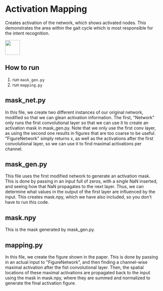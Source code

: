 # Activation Mapping
Creates activation of the network, which shows activated nodes. This demonstrates the area within the gait cycle which is most responsible for the intent recognition.

<img src="https://ieeexplore.ieee.org/mediastore_new/IEEE/content/media/7083369/9133350/9134897/rouse5-3007455-large.gif" width="48">
 
## How to run
1. run `mask_gen.py`
2. run `mapping.py`

## mask_net.py

In this file, we create two different instances of our original network, modified so that we can glean activation information. The first, "Network" only runs the first convolutional layer so that we can use it to create an activation mask in mask_gen.py. Note that we only use the first conv layer, as using the second one results in figures that are too coarse to be useful. "FigureNetwork" simply returns x, as well as the activations after the first convolutional layer, so we can use it to find maximal activations per channel.

## mask_gen.py

This file uses the first modified network to generate an activation mask. This is done by passing in an input full of zeros, with a single NaN inserted, and seeing how that NaN propagates to the next layer. Thus, we can determine what values in the output of the first layer are influenced by the input. This creates mask.npy, which we have also included, so you don't have to run this code.

## mask.npy

This is the mask generated by mask_gen.py.

## mapping.py

In this file, we create the figure shown in the paper. This is done by passing in an actual input to "FigureNetwork", and then finding a channel-wise maximal activation after the fist convolutional layer. Then, the spatial locations of these maximal activations are propagated back to the input using the mask in mask.npy, where they are summed and normalized to generate the final activation figure.

